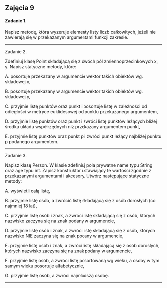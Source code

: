 ## Zajęcia 9

#### Zadanie 1.

Napisz metodę, która wyzeruje elementy listy liczb całkowitych, jeżeli nie zawierają się w przekazanym argumentami funkcji zakresie. 

---

Zadanie 2.

Zdefiniuj klasę Point składającą się z dwóch pól zmiennoprzecinkowych x, y. Napisz statyczne metody, które: 

A. posortuje przekazany w argumencie wektor takich obiektów wg. składowej x,

B. posortuje przekazany w argumencie wektor takich obiektów wg. składowej y,

C. przyjmie listę punktów oraz punkt i posortuje listę w zależności od odległości w metryce euklidesowej od punktu przekazanego argumentem,

D. przyjmie listę punktów oraz punkt i zwróci listę punktów leżących bliżej środka układu współrzędnych niż przekazany argumentem punkt,

E. przyjmie listę punktów oraz punkt p i zwróci punkt leżący najbliżej punktu p podanego argumentem.

---

Zadanie 3. 

Napisz klasę Person. W klasie zdefiniuj pola prywatne name typu String oraz age typu int. Zapisz konstruktor ustawiający te wartości zgodnie z przekazanymi argumentami i akcesory. Utwórz następujące statyczne metody:

A. wyświetli całą listę,

B. przyjmie listę osób, a zwrócić listę składającą się z osób dorosłych (co najmniej 18 lat),

C. przyjmie listę osób i znak, a zwróci listę składającą się z osób, których nazwisko zaczyna się na znak podany w argumencie,

D. przyjmie listę osób i znak, a zwróci listę składającą się z osób, których nazwisko NIE zaczyna się na znak podany w argumencie, 

E. przyjmie listę osób i znak, a zwróci listę składającą się z osób dorosłych, których nazwisko zaczyna się na znak podany w argumencie,

F. przyjmie listę osób, a zwróci listę posortowaną wg wieku, a osoby w tym samym wieku posortuje alfabetycznie,

G. przyjmie listę osób, a zwróci najmłodszą osobę.
  
---

